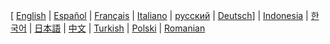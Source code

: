 [ [English](https://github.com/aeternity/wiki/wiki/home)
| [Español](https://github.com/aeternity/wiki/wiki/[Spanish]-æternity-TOC)
| [Français](https://github.com/aeternity/wiki/wiki/[French]-æternity-TOC)
| [Italiano](https://github.com/aeternity/wiki/wiki/[Italian]-æternity-TOC)
| [русский](https://github.com/aeternity/wiki/wiki/[Russian]-æternity-TOC)
| [Deutsch](https://github.com/aeternity/wiki/wiki/[German]-æternity-TOC)]
| [Indonesia](https://github.com/aeternity/wiki/wiki/[Indonesia]-æternity-TOC)
| [한국어](https://github.com/aeternity/wiki/wiki/[Korean]-æternity-TOC)
| [日本語](https://github.com/aeternity/wiki/wiki/%C3%A6ternity-Wiki%E6%97%A5%E6%9C%AC%E8%AA%9E%E3%83%9B%E3%83%BC%E3%83%A0%5BJapanese%5D)
| [中文](https://github.com/aeternity/wiki/wiki/[Chinese]-æternity-TOC)
| [Turkish](https://github.com/aeternity/wiki/wiki/[Turkish]-æternity-TOC)
| [Polski](https://github.com/aeternity/wiki/wiki/%5BPolish%5D-aeternity-Home)
| [Romanian](https://github.com/aeternity/wiki/wiki/%5BRomanian%5D-Home)